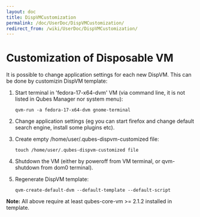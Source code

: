 ```yaml
---
layout: doc
title: DispVMCustomization
permalink: /doc/UserDoc/DispVMCustomization/
redirect_from: /wiki/UserDoc/DispVMCustomization/
---
```


Customization of Disposable VM
==============================

It is possible to change application settings for each new DispVM. This can be done by customizin DispVM template:

1.  Start terminal in 'fedora-17-x64-dvm' VM (via command line, it is not listed in Qubes Manager nor system menu):

    ```
    qvm-run -a fedora-17-x64-dvm gnome-terminal
    ```

2.  Change application settings (eg you can start firefox and change default search engine, install some plugins etc).
3.  Create empty /home/user/.qubes-dispvm-customized file:

    ```
    touch /home/user/.qubes-dispvm-customized file
    ```

4.  Shutdown the VM (either by poweroff from VM terminal, or qvm-shutdown from dom0 terminal).
5.  Regenerate DispVM template:

    ```
    qvm-create-default-dvm --default-template --default-script
    ```

**Note:** All above require at least qubes-core-vm \>= 2.1.2 installed in template.
